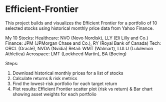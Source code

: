 # Efficient-Frontier

This project builds and visualizes the Efficient Frontier for a portfolio of 10 selected stocks using historical monthly price data from Yahoo Finance.

My 10 Stocks:
Healthcare: NVO (Novo Nordisk), LLY (Eli Lilly and Co.)
Finance: JPM (JPMorgan Chase and Co.), RY (Royal Bank of Canada)
Tech: ORCL (Oracle), NVDA (Nvidia)
Retail: WMT (Walmart), LULU (Lululemon Athletica)
Aerospace: LMT (Lockheed Martin), BA (Boeing)

Steps:
1. Download historical monthly prices for a list of stocks
2. Calculate returns & risk metrics
3. Find the lowest-risk portfolio for each target return
4. Plot results: Efficient Frontier scatter plot (risk vs return) & Bar chart showing asset weights for each portfolio